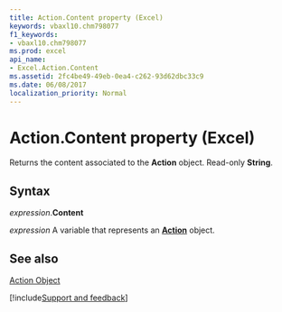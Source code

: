 ```yaml
---
title: Action.Content property (Excel)
keywords: vbaxl10.chm798077
f1_keywords:
- vbaxl10.chm798077
ms.prod: excel
api_name:
- Excel.Action.Content
ms.assetid: 2fc4be49-49eb-0ea4-c262-93d62dbc33c9
ms.date: 06/08/2017
localization_priority: Normal
---
```



# Action.Content property (Excel)

Returns the content associated to the  **Action** object. Read-only **String**.


## Syntax

_expression_.**Content**

_expression_ A variable that represents an **[Action](Excel.Action.md)** object.


## See also


[Action Object](Excel.Action.md)

[!include[Support and feedback](~/includes/feedback-boilerplate.md)]